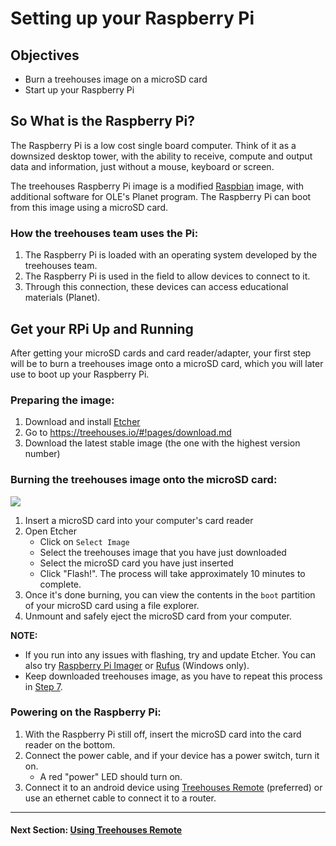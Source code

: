 # Setting up your Raspberry Pi

## Objectives

* Burn a treehouses image on a microSD card
* Start up your Raspberry Pi

## So What is the Raspberry Pi?
The Raspberry Pi is a low cost single board computer.  Think of it as a downsized desktop tower, with the ability to receive, compute and output data and information, just without a mouse, keyboard or screen.

The treehouses Raspberry Pi image is a modified [Raspbian](https://en.wikipedia.org/wiki/Raspbian) image, with additional software for OLE's Planet program.  The Raspberry Pi can boot from this image using a microSD card.

### How the treehouses team uses the Pi:  
1. The Raspberry Pi is loaded with an operating system developed by the treehouses team.
2. The Raspberry Pi is used in the field to allow devices to connect to it.
3. Through this connection, these devices can access educational materials (Planet).

## Get your RPi Up and Running
After getting your microSD cards and card reader/adapter, your first step will be to burn a treehouses image onto a microSD card, which you will later use to boot up your Raspberry Pi.

### Preparing the image:
1. Download and install [Etcher](https://etcher.io)
1. Go to https://treehouses.io/#!pages/download.md
1. Download the latest stable image (the one with the highest version number)

### Burning the treehouses image onto the microSD card:
![](images/etcher.gif)

1. Insert a microSD card into your computer's card reader
1. Open Etcher
    * Click on `Select Image`
    * Select the treehouses image that you have just downloaded
    * Select the microSD card you have just inserted
    * Click "Flash!".  The process will take approximately 10 minutes to complete.
1. Once it's done burning, you can view the contents in the `boot` partition of your microSD card using a file explorer.
1. Unmount and safely eject the microSD card from your computer.

**NOTE:** 

* If you run into any issues with flashing, try and update Etcher. You can also try [Raspberry Pi Imager](https://www.raspberrypi.org/downloads) or [Rufus](https://github.com/pbatard/rufus/releases) (Windows only).
* Keep downloaded treehouses image, as you have to repeat this process in [Step 7](https://treehouses.io/#!./pages/vi/nextcloud-tor.md).

### Powering on the Raspberry Pi:
1. With the Raspberry Pi still off, insert the microSD card into the card reader on the bottom.
1. Connect the power cable, and if your device has a power switch, turn it on.
    * A red "power" LED should turn on.
1. Connect it to an android device using [Treehouses Remote](https://play.google.com/store/apps/details?id=io.treehouses.remote) (preferred) or use an ethernet cable to connect it to a router.

---
#### Next Section: [Using Treehouses Remote](treehouses-remote.md)
